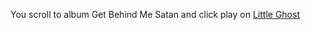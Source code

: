 You scroll to album Get Behind Me Satan and click play on [Little Ghost](https://www.youtube.com/watch?v=j0_IH6SKU-k)
